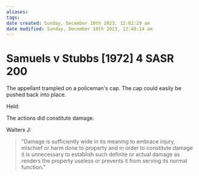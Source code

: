```yaml
---
aliases: 
tags: 
date created: Sunday, December 10th 2023, 12:02:29 am
date modified: Sunday, December 10th 2023, 12:40:14 am
---
```


# Samuels v Stubbs [1972] 4 SASR 200

The appellant trampled on a policeman's cap. The cap could easily be pushed back into place.  

  

Held:  

  

The actions did constitute damage.  

  

Walters J:

> "Damage is sufficiently wide in its meaning to embrace injury, mischief or harm done to property and in order to constitute damage it is unnecessary to establish such definite or actual damage as renders the property useless or prevents it from serving its normal function."
